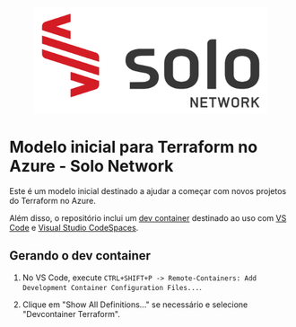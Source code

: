 <p align="center">
<img src="assets/images/solo_logo.png" width="420" height="190">
</p>

# Modelo inicial para Terraform no Azure - Solo Network

Este é um modelo inicial destinado a ajudar a começar com novos projetos do Terraform no Azure.

Além disso, o repositório inclui um [dev container](https://code.visualstudio.com/docs/remote/containers) destinado ao uso com [VS Code](https://code.visualstudio.com/) e [Visual Studio CodeSpaces](https://visualstudio.microsoft.com/services/visual-studio-codespaces/).

## Gerando o dev container

1. No VS Code, execute `CTRL+SHIFT+P -> Remote-Containers: Add Development Container Configuration Files...`.

2. Clique em "Show All Definitions..." se necessário e selecione "Devcontainer Terraform".